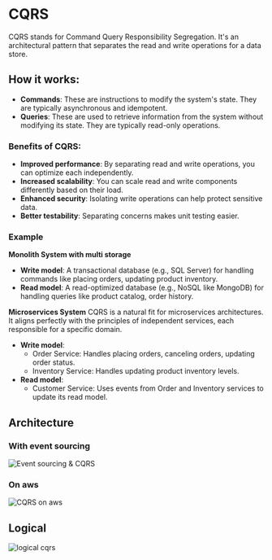 # CQRS

CQRS stands for Command Query Responsibility Segregation. It's an architectural pattern that separates the read and write operations for a data store.

## How it works:
- **Commands**: These are instructions to modify the system's state. They are typically asynchronous and idempotent.   
- **Queries**: These are used to retrieve information from the system without modifying its state. They are typically read-only operations. 

### Benefits of CQRS:
- **Improved performance**: By separating read and write operations, you can optimize each independently.   
- **Increased scalability**: You can scale read and write components differently based on their load.   
- **Enhanced security**: Isolating write operations can help protect sensitive data.
- **Better testability**: Separating concerns makes unit testing easier.

### Example

**Monolith System with multi storage**
- **Write model**: A transactional database (e.g., SQL Server) for handling commands like placing orders, updating product inventory.
- **Read model**: A read-optimized database (e.g., NoSQL like MongoDB) for handling queries like product catalog, order history.

**Microservices System**
CQRS is a natural fit for microservices architectures. It aligns perfectly with the principles of independent services, each responsible for a specific domain.
- **Write model**: 
    - Order Service: Handles placing orders, canceling orders, updating order status.
    - Inventory Service: Handles updating product inventory levels.
- **Read model**:
    - Customer Service: Uses events from Order and Inventory services to update its read model.

## Architecture

### With event sourcing
![Event sourcing & CQRS](https://i.pinimg.com/originals/13/41/f6/1341f69dcdcb1434395689f060c1e183.webp)

### On aws

![CQRS on aws](https://i.pinimg.com/originals/ac/00/16/ac0016768c2ca1c7d55ded1b764eaf21.png)

## Logical 

![logical cqrs](https://i.pinimg.com/originals/b5/1b/df/b51bdfe32e85f7c9793f57b54ebfa549.png)